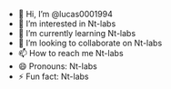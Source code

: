 - 👋 Hi, I’m @lucas0001994
- 👀 I’m interested in Nt-labs
- 🌱 I’m currently learning Nt-labs
- 💞️ I’m looking to collaborate on Nt-labs
- 📫 How to reach me Nt-labs
- 😄 Pronouns: Nt-labs
- ⚡ Fun fact: Nt-labs

<!---
lucas0001994/lucas0001994 is a ✨ special ✨ repository because its `README.md` (this file) appears on your GitHub profile.
You can click the Preview link to take a look at your changes.
--->
